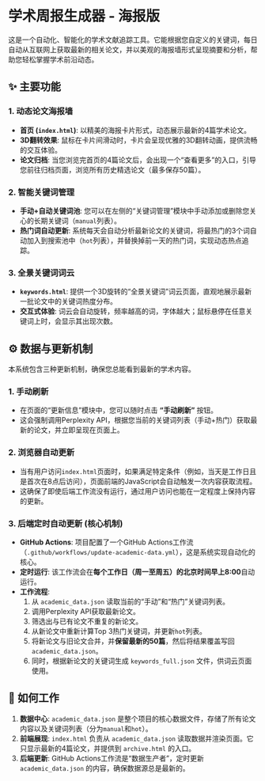 # 学术周报生成器 - 海报版

这是一个自动化、智能化的学术文献追踪工具。它能根据您自定义的关键词，每日自动从互联网上获取最新的相关论文，并以美观的海报墙形式呈现摘要和分析，帮助您轻松掌握学术前沿动态。

## ✨ 主要功能

### 1. 动态论文海报墙
- **首页 (`index.html`)**: 以精美的海报卡片形式，动态展示最新的4篇学术论文。
- **3D翻转效果**: 鼠标在卡片间滑动时，卡片会呈现优雅的3D翻转动画，提供流畅的交互体验。
- **论文归档**: 当您浏览完首页的4篇论文后，会出现一个“查看更多”的入口，引导您前往归档页面，浏览所有历史精选论文（最多保存50篇）。

### 2. 智能关键词管理
- **手动+自动关键词池**: 您可以在左侧的“关键词管理”模块中手动添加或删除您关心的长期关键词（`manual`列表）。
- **热门词自动更新**: 系统每天会自动分析最新论文的关键词，将最热门的3个词自动加入到搜索池中（`hot`列表），并替换掉前一天的热门词，实现动态热点追踪。

### 3. 全景关键词词云
- **`keywords.html`**: 提供一个3D旋转的“全景关键词”词云页面，直观地展示最新一批论文中的关键词热度分布。
- **交互式体验**: 词云会自动旋转，频率越高的词，字体越大；鼠标悬停在任意关键词上时，会显示其出现次数。

## ⚙️ 数据与更新机制

本系统包含三种更新机制，确保您总能看到最新的学术内容。

### 1. 手动刷新
- 在页面的“更新信息”模块中，您可以随时点击 **“手动刷新”** 按钮。
- 这会强制调用Perplexity API，根据您当前的关键词列表（手动+热门）获取最新的论文，并立即呈现在页面上。

### 2. 浏览器自动更新
- 当有用户访问`index.html`页面时，如果满足特定条件（例如，当天是工作日且是首次在8点后访问），页面前端的JavaScript会自动触发一次内容获取流程。
- 这确保了即使后端工作流没有运行，通过用户访问也能在一定程度上保持内容的更新。

### 3. 后端定时自动更新 (核心机制)
- **GitHub Actions**: 项目配置了一个GitHub Actions工作流（`.github/workflows/update-academic-data.yml`），这是系统实现自动化的核心。
- **定时运行**: 该工作流会在**每个工作日（周一至周五）的北京时间早上8:00**自动运行。
- **工作流程**:
    1.  从 `academic_data.json` 读取当前的“手动”和“热门”关键词列表。
    2.  调用Perplexity API获取最新论文。
    3.  筛选出与已有论文不重复的新论文。
    4.  从新论文中重新计算Top 3热门关键词，并更新`hot`列表。
    5.  将新论文与旧论文合并，并**保留最新的50篇**，然后将结果覆盖写回 `academic_data.json`。
    6.  同时，根据新论文的关键词生成 `keywords_full.json` 文件，供词云页面使用。

## 🚀 如何工作

1.  **数据中心**: `academic_data.json` 是整个项目的核心数据文件，存储了所有论文内容以及关键词列表（分为`manual`和`hot`）。
2.  **前端展现**: `index.html` 负责从 `academic_data.json` 读取数据并渲染页面。它只显示最新的4篇论文，并提供到 `archive.html` 的入口。
3.  **后端更新**: GitHub Actions工作流是“数据生产者”，定时更新 `academic_data.json` 的内容，确保数据源总是最新的。
